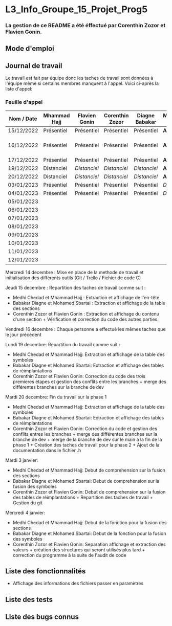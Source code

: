 # L3_Info_Groupe_15_Projet_Prog5

### La gestion de ce README a été éffectué par Corenthin Zozor et Flavien Gonin.

## Mode d'emploi


## Journal de travail

Le travail est fait par équipe donc les taches de travail sont données à l'équipe 
même si certains membres manquent à l'appel. Voici ci-après la liste d'appel:

### Feuille d'appel

| Nom / Date | Mhammad Hajj | Flavien Gonin | Corenthin Zozor | Diagne Babakar | Mohamed Sbartai | Mehdi Chedad            |
|------------|--------------|---------------|-----------------|----------------|-----------------|-------------------------|
| 15/12/2022 | Présentiel   | Présentiel    | Présentiel      | Présentiel     | **Absent**      | Présentiel              |
| 16/12/2022 | Présentiel   | Présentiel    | Présentiel      | Présentiel     | **Absent**      | **Absent** l'après-midi |
| 17/12/2022 | Présentiel   | Présentiel    | Présentiel      | Présentiel     | **Absent**      | Présentiel              |
| 19/12/2022 | Distanciel   | _Distanciel_  | _Distanciel_    | _Distanciel_   | **Absent**      | **Absent**              |
| 20/12/2022 | Distanciel   | _Distanciel_  | _Distanciel_    | _Distanciel_   | **Absent**      | **Absent**              |
| 03/01/2023 | Présentiel   | Présentiel    | Présentiel      | Présentiel     | _Distantiel_    | **Absent**              |
| 04/01/2023 | Présentiel   | Présentiel    | Présentiel      | Présentiel     | _Distantiel_    | **Absent**              |
| 05/01/2023 |              |               |                 |                |                 |                         |
| 06/01/2023 |              |               |                 |                |                 |                         |
| 07/01/2023 |              |               |                 |                |                 |                         |
| 08/01/2023 |              |               |                 |                |                 |                         |
| 09/01/2023 |              |               |                 |                |                 |                         |
| 10/01/2023 |              |               |                 |                |                 |                         |
| 11/01/2023 |              |               |                 |                |                 |                         |
| 12/01/2023 |              |               |                 |                |                 |                         |

Mercredi 14 decembre : Mise en place de la methode de travail et 
initialisation des différents outils (Git / Trello / Fichier de code C)

Jeudi 15 decembre : Repartition des taches de travail comme suit :

- Medhi Chedad et Mhammad Hajj : Extraction et affichage de l'en-tête
- Babakar Diagne et Mohamed Sbartai : Extraction et affichage de la table des sections
- Corenthin Zozor et Flavien Gonin : Extraction et affichage du contenu d'une section +
Vérification et correction du code des autres parties

Vendredi 16 decembre : Chaque personne a effectué les mêmes taches 
que le jour précédent

Lundi 19 decembre: Repartition du travail comme suit :

- Medhi Chedad et Mhammad Hajj: Extraction et affichage de la table des symboles
- Babakar Diagne et Mohamed Sbartai: Extraction et affichage des tables de 
réimplantations
- Corenthin Zozor et Flavien Gonin: Correction du code des trois premieres étapes
et gestion des conflits entre les branches + merge des différentes branches sur la 
branche de dev

Mardi 20 decembre: Fin du travail sur la phase 1

- Medhi Chedad et Mhammad Hajj: Extraction et affichage de la table des symboles
- Babakar Diagne et Mohamed Sbartai: Extraction et affichage des tables de
réimplantations
- Corenthin Zozor et Flavien Gonin: Correction du code et gestion des conflits 
entres les branches + merge des différentes branches sur la branche de dev + merge de 
la branche de dev sur le main à la fin de la phase 1 + Création des taches de travail
pour la phase 2 + Ajout de la documentation dans le fichier .h

Mardi 3 janvier:

- Medhi Chedad et Mhammad Hajj: Debut de comprehension sur la fusion des sections
- Babakar Diagne et Mohamed Sbartai: Debut de comprehension sur la fusion des symboles
- Corenthin Zozor et Flavien Gonin: Debut de comprehension sur la fusion des tables
de réimplantations + Repartition des taches de travail + Gestion du git

Mercredi 4 janvier:

- Medhi Chedad et Mhammad Hajj: Debut de la fonction pour la fusion des sections
- Babakar Diagne et Mohamed Sbartai: Debut de la fonction pour la fusion des symboles
- Corenthin Zozor et Flavien Gonin: Separation affichage et extraction des valeurs + création
des structures qui seront utilisés plus tard + correction du programme à la suite de l'audit de code


## Liste des fonctionnalités

- Affichage des informations des fichiers passer en paramètres

## Liste des tests

## Liste des bugs connus

